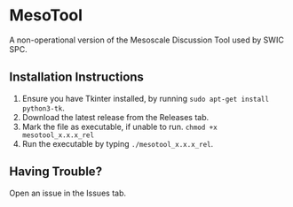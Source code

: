 # MesoTool
A non-operational version of the Mesoscale Discussion Tool used by SWIC SPC. 

## Installation Instructions
1. Ensure you have Tkinter installed, by running `sudo apt-get install python3-tk`.
2. Download the latest release from the Releases tab.
3. Mark the file as executable, if unable to run. `chmod +x mesotool_x.x.x_rel`
4. Run the executable by typing `./mesotool_x.x.x_rel`.

## Having Trouble?
Open an issue in the Issues tab.
